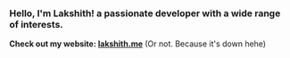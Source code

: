 ### Hello, I'm Lakshith! a passionate developer with a wide range of interests.


**Check out my website: [lakshith.me](https://lakshith.me)** (Or not. Because it's down hehe)
